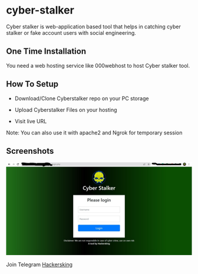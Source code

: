 # cyber-stalker
Cyber stalker is web-application based tool that helps in catching cyber stalker or fake account users with social engineering.



## One Time Installation

You need a web hosting service  like 000webhost to host Cyber stalker tool. 
    
## How To Setup

- Download/Clone Cyberstalker repo on your PC storage

- Upload Cyberstalker Files on your hosting

- Visit live URL

Note: You can also use it with apache2 and Ngrok for temporary session

## Screenshots

![App Screenshot](https://github.com/kinghacker0/cyber-stalker/blob/main/Screenshot.jpg)



Join Telegram <a href="https://bio.site/hackersking.in">Hackersking</a>
